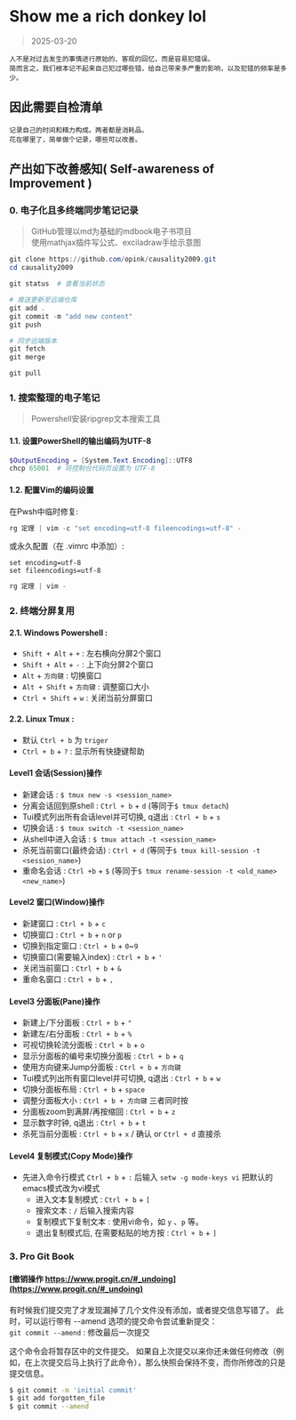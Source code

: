 # Show me a rich donkey lol

> 2025-03-20


```admonish note
人不是对过去发生的事情进行原始的、客观的回忆，而是容易犯错误。  
简而言之，我们根本记不起来自己犯过哪些错，给自己带来多严重的影响，以及犯错的频率是多少。
```

## 因此需要自检清单

```admonish note
记录自己的时间和精力构成。两者都是消耗品。  
花在哪里了，简单做个记录，哪些可以改善。  
```

## 产出如下改善感知( Self-awareness of Improvement )

### 0. 电子化且多终端同步笔记记录
> GitHub管理以md为基础的mdbook电子书项目  
> 使用mathjax插件写公式、exciladraw手绘示意图

```powershell
git clone https://github.com/opink/causality2009.git
cd causality2009

git status  # 查看当前状态

# 推送更新至远端仓库
git add .
git commit -m "add new content"
git push

# 同步远端版本
git fetch
git merge

git pull
```

### 1. 搜索整理的电子笔记
> Powershell安装ripgrep文本搜索工具

#### 1.1. 设置PowerShell的输出编码为UTF-8

```powershell
$OutputEncoding = [System.Text.Encoding]::UTF8
chcp 65001  # 将控制台代码页设置为 UTF-8
```

#### 1.2. 配置Vim的编码设置

在Pwsh中临时修复:
```powershell
rg 定理 | vim -c "set encoding=utf-8 fileencodings=utf-8" -
```
或永久配置（在 .vimrc 中添加）:
```vim
set encoding=utf-8
set fileencodings=utf-8
```

```powershell
rg 定理 | vim -
```

### 2. 终端分屏复用
#### 2.1. Windows Powershell :
   - `Shift + Alt` + `+` : 左右横向分屏2个窗口
   - `Shift + Alt` + `-` : 上下向分屏2个窗口
   - `Alt` + `方向键` : 切换窗口
   - `Alt + Shift` + `方向键` : 调整窗口大小
   - `Ctrl + Shift` + `w` : 关闭当前分屏窗口
  
#### 2.2. Linux Tmux :
- 默认 `Ctrl + b` 为 `triger`
- `Ctrl + b` + `?` : 显示所有快捷键帮助

#### Level1 会话(Session)操作
  - 新建会话 : `$ tmux new -s <session_name>`
  - 分离会话回到原shell : `Ctrl + b` + `d` (等同于`$ tmux detach`)
  - Tui模式列出所有会话level并可切换, q退出 : `Ctrl + b` + `s`
  - 切换会话 : `$ tmux switch -t <session_name>`
  - 从shell中进入会话 : `$ tmux attach -t <session_name>`
  - 杀死当前窗口(最终会话) : `Ctrl + d` (等同于`$ tmux kill-session -t <session_name>`)
  - 重命名会话 : `Ctrl +b` + `$` (等同于`$ tmux rename-session -t <old_name> <new_name>`)

#### Level2 窗口(Window)操作
  - 新建窗口 : `Ctrl + b` + `c`
  - 切换窗口 : `Ctrl + b` + `n` or `p`
  - 切换到指定窗口 : `Ctrl + b` + `0`~`9`
  - 切换窗口(需要输入index) : `Ctrl + b` + `'`
  - 关闭当前窗口 : `Ctrl + b` + `&`
  - 重命名窗口 : `Ctrl + b` + `,`
    
#### Level3 分面板(Pane)操作
  - 新建上/下分面板 : `Ctrl + b` + `"`
  - 新建左/右分面板 : `Ctrl + b` + `%`
  - 可视切换轮流分面板 : `Ctrl + b` + `o`
  - 显示分面板的编号来切换分面板 : `Ctrl + b` + `q`
  - 使用方向键来Jump分面板 : `Ctrl + b` + `方向键`
  - Tui模式列出所有窗口level并可切换, q退出 : `Ctrl + b` + `w`
  - 切换分面板布局 : `Ctrl + b` + `space`
  - 调整分面板大小 : `Ctrl + b + 方向键` 三者同时按
  - 分面板zoom到满屏/再按缩回 : `Ctrl + b` + `z`
  - 显示数字时钟, q退出 : `Ctrl + b` + `t`
  - 杀死当前分面板 : `Ctrl + b` + `x` / 确认 or `Ctrl + d` 直接杀

#### Level4 复制模式(Copy Mode)操作
- 先进入命令行模式  `Ctrl + b` + `:` 后输入 `setw -g mode-keys vi` 把默认的emacs模式改为vi模式
  - 进入文本复制模式 : `Ctrl + b` + `[`
  - 搜索文本 : `/` 后输入搜索内容
  - 复制模式下复制文本 : 使用vi命令，如 `y` 、`p` 等。
  - 退出复制模式后, 在需要粘贴的地方按 : `Ctrl + b` + `]`

### 3. Pro Git Book

#### [撤销操作 https://www.progit.cn/#_undoing](https://www.progit.cn/#_undoing)
有时候我们提交完了才发现漏掉了几个文件没有添加，或者提交信息写错了。 此时，可以运行带有 --amend 选项的提交命令尝试重新提交：  
`git commit --amend` : 修改最后一次提交  
  
这个命令会将暂存区中的文件提交。 如果自上次提交以来你还未做任何修改（例如，在上次提交后马上执行了此命令），那么快照会保持不变，而你所修改的只是提交信息。

```bash
$ git commit -m 'initial commit'  
$ git add forgotten_file  
$ git commit --amend  
```